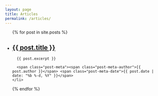 ```yaml
---
layout: page
title: Articles
permalink: /articles/
---
```


<ul class="post-list">
  {% for post in site.posts %}
    <li>
      <h2>
        <a class="post-link" href="{{ post.url | prepend: site.baseurl }}">{{ post.title }}</a>
      </h2>

      {{ post.excerpt }}
    
      <span class="post-meta"><span class="post-meta-author">{{ post.author }}</span> <span class="post-meta-date">{{ post.date | date: "%b %-d, %Y" }}</span>
    </li>
  {% endfor %}
</ul>

